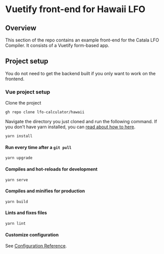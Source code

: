 # Vuetify front-end for Hawaii LFO

## Overview

This section of the repo contains an example front-end for the Catala LFO Compiler. It consists of a Vuetify form-based app.

## Project setup

You do not need to get the backend built if you only want to work on the
frontend.

### Vue project setup

Clone the project

```
gh repo clone lfo-calculator/hawaii
```

Navigate the directory you just cloned and run the following command. If you don't have yarn installed, you can [read about how to here](https://classic.yarnpkg.com/).

``` cli
yarn install
```

#### Run every time after a `git pull`

```cli
yarn upgrade
```

#### Compiles and hot-reloads for development

``` cli
yarn serve
```

#### Compiles and minifies for production

``` cli
yarn build
```

#### Lints and fixes files

```
yarn lint
```

#### Customize configuration

See [Configuration Reference](https://cli.vuejs.org/config/).

